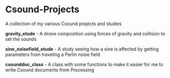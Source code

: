 # Csound-Projects

A collection of my various Csound projects and studies

**gravity_etude** - A drone composition using forces of gravity and collision to set the sounds

**sine_noisefield_etude** - A study seeing how a sine is affected by getting parameters from traveling a Perlin noise field

**csounddoc_class** - A class with some functions to make it easier for me to write Csound documents from Processing
